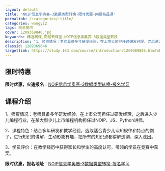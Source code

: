 ```yaml
---
layout: default
title: 'NOIP信息学奥赛-3数据类型转换-限时优惠-网易精品课'
permalink: /:categories/:title/
categories: wangyi2
tags: 网易提供
cover: 1209369846.jpg
keywords: 精选网课,网易云课堂,NOIP信息学奥赛-3数据类型转换
description: '1、师资情况：老师具备多年研发经验，在上市公司担任过研发经理，之后进入少儿编程行业，在某大型少儿上市编程机构担任过NOI'
classid: 1209369846
targetlink: https://study.163.com/course/introduction/1209369846.htm?share=1&shareId=1025206652&utm_campaign=share&utm_medium=iphoneShare&utm_source=&utm_u=1025206652
---
```


## 限时特惠

**限时优惠，火速报名**：[NOIP信息学奥赛-3数据类型转换-报名学习](https://study.163.com/course/introduction/1209369846.htm?share=1&shareId=1025206652&utm_campaign=share&utm_medium=iphoneShare&utm_source=&utm_u=1025206652)

## 课程介绍

1、师资情况：老师具备多年研发经验，在上市公司担任过研发经理，之后进入少儿编程行业，在某大型少儿上市编程机构担任过NOIP、JS、Python讲师。

2、课程特色：结合多年研发和教学经验，选取适合青少儿认知规律和特点的例子，进行知识的讲解，生动形象有趣，把所有的知识点都讲解透彻，深入浅出。

3、学员评价：在教学经历中获得家长和学生的高度认可，带领的学员在竞赛中获奖。

**限时优惠，报名地址**：[NOIP信息学奥赛-3数据类型转换-报名学习](https://study.163.com/course/introduction/1209369846.htm?share=1&shareId=1025206652&utm_campaign=share&utm_medium=iphoneShare&utm_source=&utm_u=1025206652)

